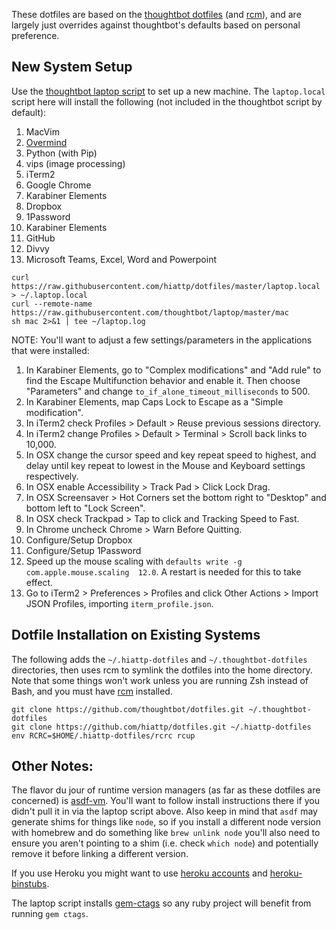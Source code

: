 These dotfiles are based on the [thoughtbot dotfiles](https://github.com/thoughtbot/dotfiles) (and [rcm](https://github.com/thoughtbot/rcm)), and are largely just overrides against thoughtbot's defaults based on
personal preference.

## New System Setup

Use the [thoughtbot laptop script](https://github.com/thoughtbot/laptop) to set
up a new machine. The `laptop.local` script here will install the following (not
included in the thoughtbot script by default):

1. MacVim
2. [Overmind](https://github.com/DarthSim/overmind)
3. Python (with Pip)
4. vips (image processing)
5. iTerm2
6. Google Chrome
7. Karabiner Elements
8. Dropbox
9. 1Password
10. Karabiner Elements
11. GitHub
12. Divvy
13. Microsoft Teams, Excel, Word and Powerpoint

```
curl https://raw.githubusercontent.com/hiattp/dotfiles/master/laptop.local > ~/.laptop.local
curl --remote-name https://raw.githubusercontent.com/thoughtbot/laptop/master/mac
sh mac 2>&1 | tee ~/laptop.log
```

NOTE: You'll want to adjust a few settings/parameters in the applications that
were installed:

1. In Karabiner Elements, go to "Complex modifications" and "Add rule" to find
   the Escape Multifunction behavior and enable it. Then choose "Parameters" and
   change `to_if_alone_timeout_milliseconds` to 500.
2. In Karabiner Elements, map Caps Lock to Escape as a "Simple modification".
3. In iTerm2 check Profiles > Default > Reuse previous sessions directory.
4. In iTerm2 change Profiles > Default > Terminal > Scroll back links to 10,000.
5. In OSX change the cursor speed and key repeat speed to highest, and
   delay until key repeat to lowest in the Mouse and Keyboard settings
   respectively.
6. In OSX enable Accessibility > Track Pad > Click Lock Drag.
7. In OSX Screensaver > Hot Corners set the bottom right to "Desktop" and bottom
   left to "Lock Screen".
8. In OSX check Trackpad > Tap to click and Tracking Speed to Fast.
9. In Chrome uncheck Chrome > Warn Before Quitting.
10. Configure/Setup Dropbox
11. Configure/Setup 1Password
12. Speed up the mouse scaling with `defaults write -g com.apple.mouse.scaling  12.0`.
    A restart is needed for this to take effect.
13. Go to iTerm2 > Preferences > Profiles and click Other Actions > Import JSON
    Profiles, importing `iterm_profile.json`.

## Dotfile Installation on Existing Systems

The following adds the `~/.hiattp-dotfiles` and  `~/.thoughtbot-dotfiles` directories, then uses rcm to symlink the dotfiles into the home directory. Note that some things won't work unless you are running Zsh instead of Bash, and you must have [rcm](https://github.com/thoughtbot/rcm) installed.

```
git clone https://github.com/thoughtbot/dotfiles.git ~/.thoughtbot-dotfiles
git clone https://github.com/hiattp/dotfiles.git ~/.hiattp-dotfiles
env RCRC=$HOME/.hiattp-dotfiles/rcrc rcup
```

## Other Notes:

The flavor du jour of runtime version managers (as far as these dotfiles are
concerned) is [asdf-vm](https://asdf-vm.com/). You'll want to follow install
instructions there if you didn't pull it in via the laptop script above. Also
keep in mind that `asdf` may generate shims for things like `node`, so if you
install a different node version with homebrew and do something like `brew
unlink node` you'll also need to ensure you aren't pointing to a shim (i.e.
check `which node`) and potentially remove it before linking a different
version.

If you use Heroku you might want to use
[heroku accounts](https://github.com/heroku/heroku-accounts) and
[heroku-binstubs](https://github.com/tpope/heroku-binstubs).

The laptop script installs [gem-ctags](https://github.com/tpope/gem-ctags) so
any ruby project will benefit from running `gem ctags`.
